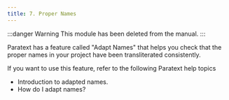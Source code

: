 ```yaml
---
title: 7. Proper Names
---
```


:::danger Warning
This module has been deleted from the manual.
:::

Paratext has a feature called "Adapt Names" that helps you check that the proper names in your project have been transliterated consistently.

If you want to use this feature, refer to the following Paratext help topics

- Introduction to adapted names.
- How do I adapt names?
